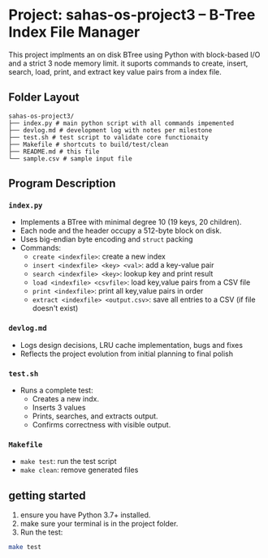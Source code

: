 # Project: sahas-os-project3 – B-Tree Index File Manager

This project implments an on disk BTree using Python with block-based I/O and a strict 3 node memory limit. it suports commands to create, insert, search, load, print, and extract key value pairs from a index file.

## Folder Layout
```
sahas-os-project3/
├── index.py # main python script with all commands impemented
├── devlog.md # development log with notes per milestone
├── test.sh # test script to validate core functionaity
├── Makefile # shortcuts to build/test/clean
├── README.md # this file
└── sample.csv # sample input file
```

## Program Description

### `index.py`
- Implements a BTree with minimal degree 10 (19 keys, 20 children).
- Each node and the header occupy a 512-byte block on disk.
- Uses big-endian byte encoding and `struct` packing
- Commands:
  - `create <indexfile>`: create a new index
  - `insert <indexfile> <key> <val>`: add a key-value pair
  - `search <indexfile> <key>`: lookup key and print result
  - `load <indexfile> <csvfile>`: load key,value pairs from a CSV file
  - `print <indexfile>`: print all key,value pairs in order
  - `extract <indexfile> <output.csv>`: save all entries to a CSV (if file doesn't exist)

### `devlog.md`
- Logs design decisions, LRU cache implementation, bugs and fixes
- Reflects the project evolution from initial planning to final polish

### `test.sh`
- Runs a complete test:
  - Creates a new indx.
  - Inserts 3 values
  - Prints, searches, and extracts output.
  - Confirms correctness with visible output.

### `Makefile`
- `make test`: run the test script
- `make clean`: remove generated files

## getting started

1. ensure you have Python 3.7+ installed.
2. make sure your terminal is in the project folder.
3. Run the test:

```bash
make test
